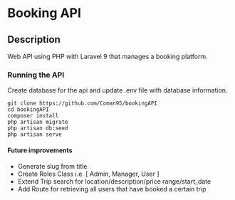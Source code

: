 # Booking API

## Description

Web API using PHP with Laravel 9 that manages a booking platform.

### Running the API
Create database for the api and update .env file with database information.

``` 
git clone https://github.com/Coman95/bookingAPI 
cd bookingAPI
composer install
php artisan migrate 
php artisan db:seed
php artisan serve
```

#### Future improvements

- Generate slug from title
- Create Roles Class i.e. [ Admin, Manager, User ]
- Extend Trip search for location/description/price range/start_date
- Add Route for retrieving all users that have booked a certain trip
